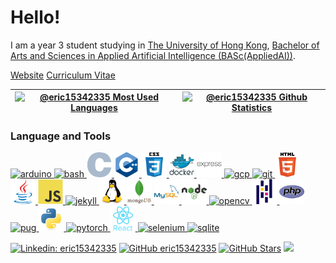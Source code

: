 # Hello!

I am a year 3 student studying in [The University of Hong Kong](https://www.hku.hk/), [Bachelor of Arts and Sciences in Applied Artificial Intelligence (BASc(AppliedAI))](https://saasweb.hku.hk/current/aai.php).

[Website](https://eric15342335.github.io/?utm_source=github) [Curriculum Vitae](https://eric15342335.github.io/pages/cv.html)

| [![@eric15342335 Most Used Languages](https://github-readme-stats.vercel.app/api/top-langs/?username=eric15342335&layout=compact&langs_count=10&theme=radical&hide=html)](https://github-readme-stats.vercel.app/api/top-langs/?username=eric15342335&layout=compact&langs_count=20&theme=radical&hide=html) | [![@eric15342335 Github Statistics](https://github-readme-stats.vercel.app/api?username=eric15342335&show_icons=true&theme=radical)](https://github-readme-stats.vercel.app/api?username=eric15342335&show_icons=true&theme=radical) |
|-|-|

### Language and Tools

<p align="left">
  <a href="https://www.arduino.cc/" target="_blank" rel="noreferrer"> <img src="https://cdn.worldvectorlogo.com/logos/arduino-1.svg" alt="arduino" width="40" height="40"/> </a>
  <a href="https://www.gnu.org/software/bash/" target="_blank" rel="noreferrer">
    <picture>
      <source media="(prefers-color-scheme: dark)" srcset="https://cdn.simpleicons.org/gnubash/FFFFFF#gh-dark-mode-only"/>
      <source media="(prefers-color-scheme: light)" srcset="https://www.vectorlogo.zone/logos/gnu_bash/gnu_bash-icon.svg#gh-light-mode-only"/>
      <img src="https://www.vectorlogo.zone/logos/gnu_bash/gnu_bash-icon.svg" alt="bash" width="40" height="40"/>
    </picture>
  </a>
  <a href="https://www.cprogramming.com/" target="_blank" rel="noreferrer"> <img src="https://raw.githubusercontent.com/devicons/devicon/master/icons/c/c-original.svg" alt="c" width="40" height="40"/> </a>
  <a href="https://www.w3schools.com/cpp/" target="_blank" rel="noreferrer"> <img src="https://raw.githubusercontent.com/devicons/devicon/master/icons/cplusplus/cplusplus-original.svg" alt="cplusplus" width="40" height="40"/> </a>
  <a href="https://www.w3schools.com/css/" target="_blank" rel="noreferrer"> <img src="https://raw.githubusercontent.com/devicons/devicon/master/icons/css3/css3-original-wordmark.svg" alt="css3" width="40" height="40"/> </a>
  <a href="https://www.docker.com/" target="_blank" rel="noreferrer"> <img src="https://raw.githubusercontent.com/devicons/devicon/master/icons/docker/docker-original-wordmark.svg" alt="docker" width="40" height="40"/> </a>
  <a href="https://expressjs.com" target="_blank" rel="noreferrer">
    <picture>
      <source media="(prefers-color-scheme: dark)" srcset="https://cdn.simpleicons.org/express/FFFFFF#gh-dark-mode-only"/>
      <source media="(prefers-color-scheme: light)" srcset="https://raw.githubusercontent.com/devicons/devicon/master/icons/express/express-original-wordmark.svg#gh-light-mode-only"/>
      <img src="https://raw.githubusercontent.com/devicons/devicon/master/icons/express/express-original-wordmark.svg" alt="express" width="40" height="40"/>
    </picture>
  </a>
  <a href="https://cloud.google.com" target="_blank" rel="noreferrer"> <img src="https://www.vectorlogo.zone/logos/google_cloud/google_cloud-icon.svg" alt="gcp" width="40" height="40"/> </a>
  <a href="https://git-scm.com/" target="_blank" rel="noreferrer"> <img src="https://www.vectorlogo.zone/logos/git-scm/git-scm-icon.svg" alt="git" width="40" height="40"/> </a>
  <a href="https://www.w3.org/html/" target="_blank" rel="noreferrer"> <img src="https://raw.githubusercontent.com/devicons/devicon/master/icons/html5/html5-original-wordmark.svg" alt="html5" width="40" height="40"/> </a>
  <a href="https://www.java.com" target="_blank" rel="noreferrer"> <img src="https://raw.githubusercontent.com/devicons/devicon/master/icons/java/java-original.svg" alt="java" width="40" height="40"/> </a>
  <a href="https://developer.mozilla.org/en-US/docs/Web/JavaScript" target="_blank" rel="noreferrer"> <img src="https://raw.githubusercontent.com/devicons/devicon/master/icons/javascript/javascript-original.svg" alt="javascript" width="40" height="40"/> </a>
  <a href="https://jekyllrb.com/" target="_blank" rel="noreferrer">
     <picture>
      <source media="(prefers-color-scheme: dark)" srcset="https://cdn.simpleicons.org/jekyll/FFFFFF#gh-dark-mode-only"/>
      <source media="(prefers-color-scheme: light)" srcset="https://www.vectorlogo.zone/logos/jekyllrb/jekyllrb-icon.svg#gh-light-mode-only"/>
      <img src="https://www.vectorlogo.zone/logos/jekyllrb/jekyllrb-icon.svg" alt="jekyll" width="40" height="40"/>
    </picture>
  </a>
  <a href="https://www.linux.org/" target="_blank" rel="noreferrer"> <img src="https://raw.githubusercontent.com/devicons/devicon/master/icons/linux/linux-original.svg" alt="linux" width="40" height="40"/> </a>
  <a href="https://www.mongodb.com/" target="_blank" rel="noreferrer">
    <picture>
      <source media="(prefers-color-scheme: dark)" srcset="https://cdn.simpleicons.org/mongodb/FFFFFF#gh-dark-mode-only"/>
      <source media="(prefers-color-scheme: light)" srcset="https://raw.githubusercontent.com/devicons/devicon/master/icons/mongodb/mongodb-original-wordmark.svg#gh-light-mode-only"/>
      <img src="https://raw.githubusercontent.com/devicons/devicon/master/icons/mongodb/mongodb-original-wordmark.svg" alt="mongodb" width="40" height="40"/>
    </picture>
  </a>
  <a href="https://www.mysql.com/" target="_blank" rel="noreferrer">
    <picture>
      <source media="(prefers-color-scheme: dark)" srcset="https://cdn.simpleicons.org/mysql/FFFFFF#gh-dark-mode-only"/>
      <source media="(prefers-color-scheme: light)" srcset="https://raw.githubusercontent.com/devicons/devicon/master/icons/mysql/mysql-original-wordmark.svg#gh-light-mode-only"/>
      <img src="https://raw.githubusercontent.com/devicons/devicon/master/icons/mysql/mysql-original-wordmark.svg" alt="mysql" width="40" height="40"/>
    </picture>
  </a>
  <a href="https://nodejs.org" target="_blank" rel="noreferrer">
    <picture>
      <source media="(prefers-color-scheme: dark)" srcset="https://cdn.simpleicons.org/nodedotjs/FFFFFF#gh-dark-mode-only"/>
      <source media="(prefers-color-scheme: light)" srcset="https://raw.githubusercontent.com/devicons/devicon/master/icons/nodejs/nodejs-original-wordmark.svg#gh-light-mode-only"/>
      <img src="https://raw.githubusercontent.com/devicons/devicon/master/icons/nodejs/nodejs-original-wordmark.svg" alt="nodejs" width="40" height="40"/>
    </picture>
  </a>
  <a href="https://opencv.org/" target="_blank" rel="noreferrer"> <img src="https://www.vectorlogo.zone/logos/opencv/opencv-icon.svg" alt="opencv" width="40" height="40"/> </a>
  <a href="https://pandas.pydata.org/" target="_blank" rel="noreferrer">
    <picture>
      <source media="(prefers-color-scheme: dark)" srcset="https://cdn.simpleicons.org/pandas/FFFFFF#gh-dark-mode-only"/>
      <source media="(prefers-color-scheme: light)" srcset="https://raw.githubusercontent.com/devicons/devicon/2ae2a900d2f041da66e950e4d48052658d850630/icons/pandas/pandas-original.svg#gh-light-mode-only"/>
      <img src="https://raw.githubusercontent.com/devicons/devicon/2ae2a900d2f041da66e950e4d48052658d850630/icons/pandas/pandas-original.svg" alt="pandas" width="40" height="40"/>
    </picture>
  </a>
  <a href="https://www.php.net" target="_blank" rel="noreferrer"> <img src="https://raw.githubusercontent.com/devicons/devicon/master/icons/php/php-original.svg" alt="php" width="40" height="40"/> </a>
  <a href="https://pugjs.org" target="_blank" rel="noreferrer">
    <picture>
      <source media="(prefers-color-scheme: dark)" srcset="https://cdn.simpleicons.org/pug/FFFFFF#gh-dark-mode-only"/>
      <source media="(prefers-color-scheme: light)" srcset="https://cdn.worldvectorlogo.com/logos/pug.svg#gh-light-mode-only"/>
      <img src="https://cdn.worldvectorlogo.com/logos/pug.svg" alt="pug" width="40" height="40"/>
    </picture>
  </a>
  <a href="https://www.python.org" target="_blank" rel="noreferrer"> <img src="https://raw.githubusercontent.com/devicons/devicon/master/icons/python/python-original.svg" alt="python" width="40" height="40"/> </a>
  <a href="https://pytorch.org/" target="_blank" rel="noreferrer"> <img src="https://www.vectorlogo.zone/logos/pytorch/pytorch-icon.svg" alt="pytorch" width="40" height="40"/> </a>
  <a href="https://reactjs.org/" target="_blank" rel="noreferrer"> <img src="https://raw.githubusercontent.com/devicons/devicon/master/icons/react/react-original-wordmark.svg" alt="react" width="40" height="40"/> </a>
  <a href="https://www.selenium.dev" target="_blank" rel="noreferrer">
    <picture>
      <source media="(prefers-color-scheme: dark)" srcset="https://cdn.simpleicons.org/selenium/FFFFFF#gh-dark-mode-only"/>
      <source media="(prefers-color-scheme: light)" srcset="https://raw.githubusercontent.com/detain/svg-logos/780f25886640cef088af994181646db2f6b1a3f8/svg/selenium-logo.svg#gh-light-mode-only"/>
      <img src="https://raw.githubusercontent.com/detain/svg-logos/780f25886640cef088af994181646db2f6b1a3f8/svg/selenium-logo.svg" alt="selenium" width="40" height="40"/>
    </picture>
  </a>
  <a href="https://www.sqlite.org/" target="_blank" rel="noreferrer">
    <picture>
      <source media="(prefers-color-scheme: dark)" srcset="https://cdn.simpleicons.org/sqlite/FFFFFF#gh-dark-mode-only"/>
      <source media="(prefers-color-scheme: light)" srcset="https://www.vectorlogo.zone/logos/sqlite/sqlite-icon.svg#gh-light-mode-only"/>
      <img src="https://www.vectorlogo.zone/logos/sqlite/sqlite-icon.svg" alt="sqlite" width="40" height="40"/>
    </picture>
  </a>
</p>

[![Linkedin: eric15342335](https://img.shields.io/badge/-Cheng%20Ho%20Ming,%20Eric-blue?style=flat-square&logo=Linkedin&logoColor=white&link=https://www.linkedin.com/in/eric15342335/)](https://www.linkedin.com/in/eric15342335/)
[![GitHub eric15342335](https://img.shields.io/github/followers/eric15342335?label=follow&style=social)](https://github.com/eric15342335)
[![GitHub Stars](https://img.shields.io/github/stars/eric15342335?style=social)](https://github.com/eric15342335)
<a href="https://github.com/eric15342335/eric15342335"><img src="https://img.shields.io/github/last-commit/eric15342335/eric15342335?label=profile%20updated&style=flat-square"></a>
